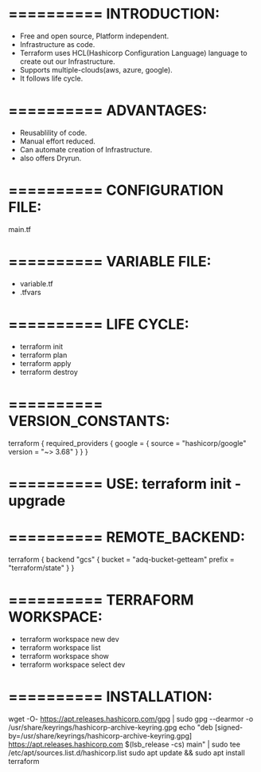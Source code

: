 ==========
INTRODUCTION:
==========
* Free and open source, Platform independent.
* Infrastructure as code.
* Terraform uses HCL(Hashicorp Configuration Language) language to create out our Infrastructure.
* Supports multiple-clouds(aws, azure, google).
* It follows life cycle.

==========
ADVANTAGES:
==========
* Reusablility of code.
* Manual effort reduced.
* Can automate creation of Infrastructure.
* also offers Dryrun.

==========
CONFIGURATION FILE:
==========
main.tf

==========
VARIABLE FILE:
==========
* variable.tf
* .tfvars

==========
LIFE CYCLE:
==========
* terraform init
* terraform plan
* terraform apply
* terraform destroy

==========
VERSION_CONSTANTS:
==========
terraform {
  required_providers {
    google = {
      source  = "hashicorp/google"
      version = "~> 3.68"
    }
  }
}

==========
USE: terraform init -upgrade
==========

==========
REMOTE_BACKEND:
==========
terraform {
  backend "gcs" {
    bucket  = "adq-bucket-getteam"
    prefix  = "terraform/state"
  }
}

==========
TERRAFORM WORKSPACE:
==========

* terraform workspace new dev
* terraform workspace list
* terraform workspace show
* terraform workspace select dev

==========
INSTALLATION:
==========
wget -O- https://apt.releases.hashicorp.com/gpg | sudo gpg --dearmor -o /usr/share/keyrings/hashicorp-archive-keyring.gpg
echo "deb [signed-by=/usr/share/keyrings/hashicorp-archive-keyring.gpg] https://apt.releases.hashicorp.com $(lsb_release -cs) main" | sudo tee /etc/apt/sources.list.d/hashicorp.list
sudo apt update && sudo apt install terraform


















